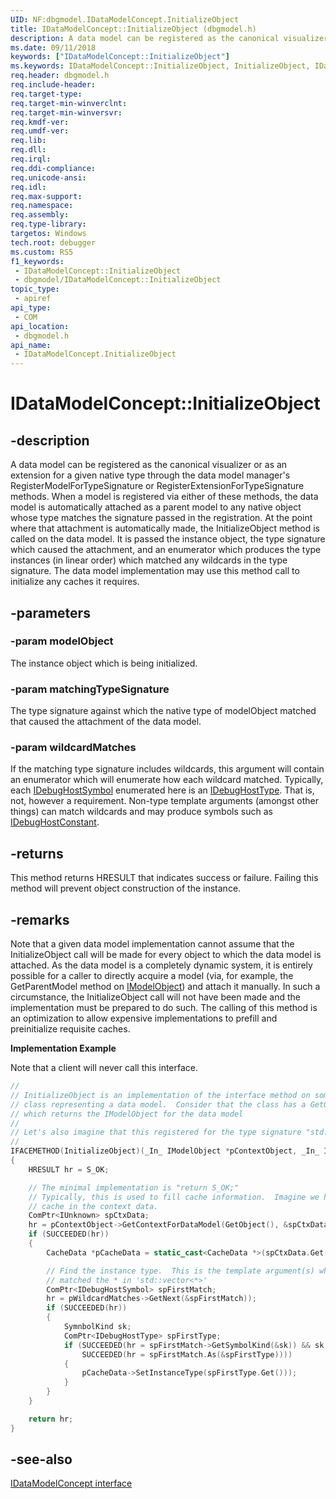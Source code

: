 ```yaml
---
UID: NF:dbgmodel.IDataModelConcept.InitializeObject
title: IDataModelConcept::InitializeObject (dbgmodel.h)
description: A data model can be registered as the canonical visualizer or as an extension for a given native type through the data model manager's RegisterModelForTypeSignature or RegisterExtensionForTypeSignature methods.
ms.date: 09/11/2018
keywords: ["IDataModelConcept::InitializeObject"]
ms.keywords: IDataModelConcept::InitializeObject, InitializeObject, IDataModelConcept.InitializeObject, IDataModelConcept::InitializeObject, IDataModelConcept.InitializeObject
req.header: dbgmodel.h
req.include-header: 
req.target-type: 
req.target-min-winverclnt: 
req.target-min-winversvr: 
req.kmdf-ver: 
req.umdf-ver: 
req.lib: 
req.dll: 
req.irql: 
req.ddi-compliance: 
req.unicode-ansi: 
req.idl: 
req.max-support: 
req.namespace: 
req.assembly: 
req.type-library: 
targetos: Windows
tech.root: debugger
ms.custom: RS5
f1_keywords:
 - IDataModelConcept::InitializeObject
 - dbgmodel/IDataModelConcept::InitializeObject
topic_type:
 - apiref
api_type:
 - COM
api_location:
 - dbgmodel.h
api_name:
 - IDataModelConcept.InitializeObject
---
```


# IDataModelConcept::InitializeObject


## -description

A data model can be registered as the canonical visualizer or as an extension for a given native type through the data model manager's RegisterModelForTypeSignature or RegisterExtensionForTypeSignature methods. When a model is registered via either of these methods, the data model is automatically attached as a parent model to any native object whose type matches the signature passed in the registration. At the point where that attachment is automatically made, the InitializeObject method is called on the data model. It is passed the instance object, the type signature which caused the attachment, and an enumerator which produces the type instances (in linear order) which matched any wildcards in the type signature. The data model implementation may use this method call to initialize any caches it requires.

## -parameters

### -param modelObject

The instance object which is being initialized.

### -param matchingTypeSignature

The type signature against which the native type of modelObject matched that caused the attachment of the data model.

### -param wildcardMatches

If the matching type signature includes wildcards, this argument will contain an enumerator which will enumerate how each wildcard matched. Typically, each [IDebugHostSymbol](nn-dbgmodel-idebughostsymbol.md) enumerated here is an [IDebugHostType](nn-dbgmodel-idebughosttype.md). That is, not, however a requirement. Non-type template arguments (amongst other things) can match wildcards and may produce symbols such as [IDebugHostConstant](nn-dbgmodel-idebughostconstant.md).

## -returns

This method returns HRESULT that indicates success or failure. Failing this method will prevent object construction of the instance.

## -remarks

Note that a given data model implementation cannot assume that the InitializeObject call will be made for every object to which the data model is attached. As the data model is a completely dynamic system, it is entirely possible for a caller to directly acquire a model (via, for example, the GetParentModel method on [IModelObject](nn-dbgmodel-imodelobject.md)) and attach it manually. In such a circumstance, the InitializeObject call will not have been made and the implementation must be prepared to do such. The calling of this method is an optimization to allow expensive implementations to prefill and preinitialize requisite caches. 

**Implementation Example**

Note that a client will never call this interface.

```cpp
//
// InitializeObject is an implementation of the interface method on some 
// class representing a data model.  Consider that the class has a GetObject() method
// which returns the IModelObject for the data model
//
// Let's also imagine that this registered for the type signature "std::vector<*>"
//
IFACEMETHOD(InitializeObject)(_In_ IModelObject *pContextObject, _In_ IDebugHostTypeSignature *pTypeSignature, _In_ IDebugHostSymbolEnumerator *pWildcardMatches)
{
    HRESULT hr = S_OK;

    // The minimal implementation is "return S_OK;"
    // Typically, this is used to fill cache information.  Imagine we have a 
    // cache in the context data.
    ComPtr<IUnknown> spCtxData;
    hr = pContextObject->GetContextForDataModel(GetObject(), &spCtxData));
    if (SUCCEEDED(hr))
    {
        CacheData *pCacheData = static_cast<CacheData *>(spCtxData.Get());

        // Find the instance type.  This is the template argument(s) which 
        // matched the * in 'std::vector<*>'
        ComPtr<IDebugHostSymbol> spFirstMatch;
        hr = pWildcardMatches->GetNext(&spFirstMatch));
        if (SUCCEEDED(hr))
        {
            SymnbolKind sk;
            ComPtr<IDebugHostType> spFirstType;
            if (SUCCEEDED(hr = spFirstMatch->GetSymbolKind(&sk)) && sk == SymbolType &&
                SUCCEEDED(hr = spFirstMatch.As(&spFirstType))))
            {
                pCacheData->SetInstanceType(spFirstType.Get()));
            }
        }
    }

    return hr;
}
```

## -see-also

[IDataModelConcept interface](nn-dbgmodel-idatamodelconcept.md)

